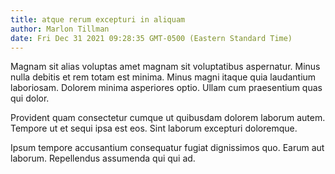 ```yaml
---
title: atque rerum excepturi in aliquam
author: Marlon Tillman
date: Fri Dec 31 2021 09:28:35 GMT-0500 (Eastern Standard Time)
---
```

Magnam sit alias voluptas amet magnam sit voluptatibus aspernatur. Minus nulla debitis et rem totam est minima. Minus magni itaque quia laudantium laboriosam. Dolorem minima asperiores optio. Ullam cum praesentium quas qui dolor.

 Provident quam consectetur cumque ut quibusdam dolorem laborum autem. Tempore ut et sequi ipsa est eos. Sint laborum excepturi doloremque.

 Ipsum tempore accusantium consequatur fugiat dignissimos quo. Earum aut laborum. Repellendus assumenda qui qui ad.